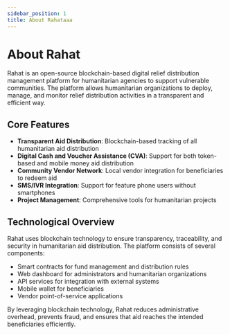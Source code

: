 ```yaml
---
sidebar_position: 1
title: About Rahataaa
---
```


# About Rahat

Rahat is an open-source blockchain-based digital relief distribution management platform for humanitarian agencies to support vulnerable communities. The platform allows humanitarian organizations to deploy, manage, and monitor relief distribution activities in a transparent and efficient way.

## Core Features

- **Transparent Aid Distribution**: Blockchain-based tracking of all humanitarian aid distribution
- **Digital Cash and Voucher Assistance (CVA)**: Support for both token-based and mobile money aid distribution
- **Community Vendor Network**: Local vendor integration for beneficiaries to redeem aid
- **SMS/IVR Integration**: Support for feature phone users without smartphones
- **Project Management**: Comprehensive tools for humanitarian projects

## Technological Overview

Rahat uses blockchain technology to ensure transparency, traceability, and security in humanitarian aid distribution. The platform consists of several components:

- Smart contracts for fund management and distribution rules
- Web dashboard for administrators and humanitarian organizations
- API services for integration with external systems
- Mobile wallet for beneficiaries
- Vendor point-of-service applications

By leveraging blockchain technology, Rahat reduces administrative overhead, prevents fraud, and ensures that aid reaches the intended beneficiaries efficiently.
